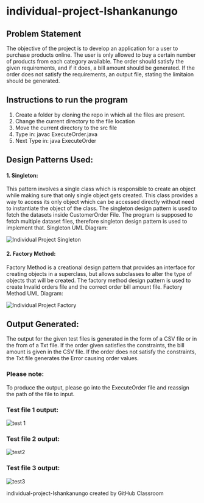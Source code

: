 # individual-project-Ishankanungo

## Problem Statement
The objective of the project is to develop an application for a user to purchase products online. The user is only allowed to buy a certain number of products from each category available. The order should satisfy the given requirements, and if it does, a bill amount should be generated. If the order does not satisfy the requirements, an output file, stating the limitaion should be generated.

## Instructions to run the program
1. Create a folder by cloning the repo in which all the files are present.
2. Change the current directory to the file location
3. Move the current directory to the src file
4. Type in: javac ExecuteOrder.java
5. Next Type in: java ExecuteOrder

## Design Patterns Used:
#### 1. Singleton: 
This pattern involves a single class which is responsible to create an object while making sure that only single object gets created. This class provides a way to access its only object which can be accessed directly without need to instantiate the object of the class. The singleton design pattern is used to fetch the datasets inside CustomerOrder File. The program is supposed to fetch multiple dataset files, therefore singleton design pattern is used to implement that.
Singleton UML Diagram:

![Individual Project Singleton](https://user-images.githubusercontent.com/78246787/144801984-b0864bec-0d93-444a-98fe-1a9d42ddfbea.jpg)

#### 2. Factory Method: 
Factory Method is a creational design pattern that provides an interface for creating objects in a superclass, but allows subclasses to alter the type of objects that will be created. The factory method design pattern is used to create Invalid orders file and the correct order bill amount file.
Factory Method UML Diagram:

![Individual Project Factory](https://user-images.githubusercontent.com/78246787/144802597-15a9d9a9-fd52-4443-9b84-9f5c1b9cd8e0.jpg)


## Output Generated:
The output for the given test files is generated in the form of a CSV file or in the from of a Txt file. If the order given satisfies the constraints, the bill amount is given in the CSV file. If the order does not satisfy the constraints, the Txt file generates the Error causing order values.

### Please note:
To produce the output, please go into the ExecuteOrder file and reassign the path of the file to input.

### Test file 1 output:

![test 1](https://user-images.githubusercontent.com/78246787/144803189-fca20362-b7d0-4fbe-b230-029ae0771cea.JPG)

### Test file 2 output:

![test2](https://user-images.githubusercontent.com/78246787/144803280-23c23219-6631-4363-8eb0-da5033ac3e38.JPG)

### Test file 3 output:

![test3](https://user-images.githubusercontent.com/78246787/144803393-492eb85f-c4bd-476c-aae4-ae962d022c57.JPG)


individual-project-Ishankanungo created by GitHub Classroom
